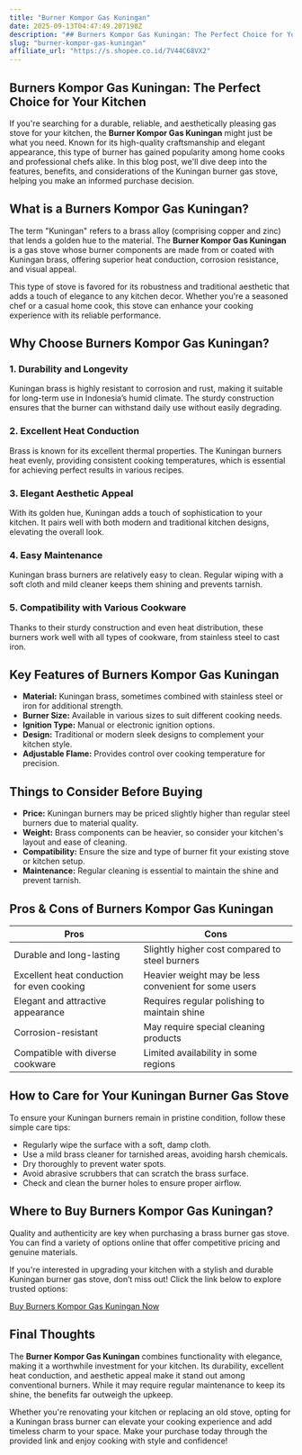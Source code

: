 ```yaml
---
title: "Burner Kompor Gas Kuningan"
date: 2025-09-13T04:47:49.207198Z
description: "## Burners Kompor Gas Kuningan: The Perfect Choice for Your Kitchen..."
slug: "burner-kompor-gas-kuningan"
affiliate_url: "https://s.shopee.co.id/7V44C68VX2"
---
```

## Burners Kompor Gas Kuningan: The Perfect Choice for Your Kitchen

If you're searching for a durable, reliable, and aesthetically pleasing gas stove for your kitchen, the **Burner Kompor Gas Kuningan** might just be what you need. Known for its high-quality craftsmanship and elegant appearance, this type of burner has gained popularity among home cooks and professional chefs alike. In this blog post, we'll dive deep into the features, benefits, and considerations of the Kuningan burner gas stove, helping you make an informed purchase decision.

## What is a Burners Kompor Gas Kuningan?

The term "Kuningan" refers to a brass alloy (comprising copper and zinc) that lends a golden hue to the material. The **Burner Kompor Gas Kuningan** is a gas stove whose burner components are made from or coated with Kuningan brass, offering superior heat conduction, corrosion resistance, and visual appeal.

This type of stove is favored for its robustness and traditional aesthetic that adds a touch of elegance to any kitchen decor. Whether you're a seasoned chef or a casual home cook, this stove can enhance your cooking experience with its reliable performance.

## Why Choose Burners Kompor Gas Kuningan?

### 1. Durability and Longevity

Kuningan brass is highly resistant to corrosion and rust, making it suitable for long-term use in Indonesia’s humid climate. The sturdy construction ensures that the burner can withstand daily use without easily degrading.

### 2. Excellent Heat Conduction

Brass is known for its excellent thermal properties. The Kuningan burners heat evenly, providing consistent cooking temperatures, which is essential for achieving perfect results in various recipes.

### 3. Elegant Aesthetic Appeal

With its golden hue, Kuningan adds a touch of sophistication to your kitchen. It pairs well with both modern and traditional kitchen designs, elevating the overall look.

### 4. Easy Maintenance

Kuningan brass burners are relatively easy to clean. Regular wiping with a soft cloth and mild cleaner keeps them shining and prevents tarnish.

### 5. Compatibility with Various Cookware

Thanks to their sturdy construction and even heat distribution, these burners work well with all types of cookware, from stainless steel to cast iron.

## Key Features of Burners Kompor Gas Kuningan

- **Material:** Kuningan brass, sometimes combined with stainless steel or iron for additional strength.
- **Burner Size:** Available in various sizes to suit different cooking needs.
- **Ignition Type:** Manual or electronic ignition options.
- **Design:** Traditional or modern sleek designs to complement your kitchen style.
- **Adjustable Flame:** Provides control over cooking temperature for precision.

## Things to Consider Before Buying

- **Price:** Kuningan burners may be priced slightly higher than regular steel burners due to material quality.
- **Weight:** Brass components can be heavier, so consider your kitchen's layout and ease of cleaning.
- **Compatibility:** Ensure the size and type of burner fit your existing stove or kitchen setup.
- **Maintenance:** Regular cleaning is essential to maintain the shine and prevent tarnish.

## Pros & Cons of Burners Kompor Gas Kuningan

| Pros | Cons |
|---|---|
| Durable and long-lasting | Slightly higher cost compared to steel burners |
| Excellent heat conduction for even cooking | Heavier weight may be less convenient for some users |
| Elegant and attractive appearance | Requires regular polishing to maintain shine |
| Corrosion-resistant | May require special cleaning products |
| Compatible with diverse cookware | Limited availability in some regions |

## How to Care for Your Kuningan Burner Gas Stove

To ensure your Kuningan burners remain in pristine condition, follow these simple care tips:

- Regularly wipe the surface with a soft, damp cloth.
- Use a mild brass cleaner for tarnished areas, avoiding harsh chemicals.
- Dry thoroughly to prevent water spots.
- Avoid abrasive scrubbers that can scratch the brass surface.
- Check and clean the burner holes to ensure proper airflow.

## Where to Buy Burners Kompor Gas Kuningan?

Quality and authenticity are key when purchasing a brass burner gas stove. You can find a variety of options online that offer competitive pricing and genuine materials.

If you're interested in upgrading your kitchen with a stylish and durable Kuningan burner gas stove, don’t miss out! Click the link below to explore trusted options:

[Buy Burners Kompor Gas Kuningan Now](https://s.shopee.co.id/7V44C68VX2)

## Final Thoughts

The **Burner Kompor Gas Kuningan** combines functionality with elegance, making it a worthwhile investment for your kitchen. Its durability, excellent heat conduction, and aesthetic appeal make it stand out among conventional burners. While it may require regular maintenance to keep its shine, the benefits far outweigh the upkeep.

Whether you're renovating your kitchen or replacing an old stove, opting for a Kuningan brass burner can elevate your cooking experience and add timeless charm to your space. Make your purchase today through the provided link and enjoy cooking with style and confidence!